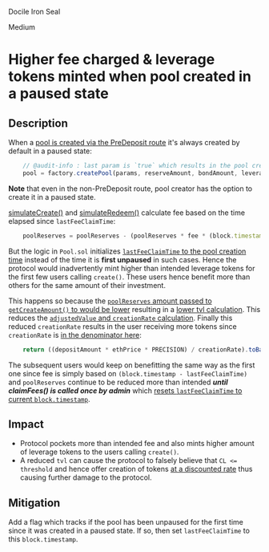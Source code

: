 Docile Iron Seal

Medium

# Higher fee charged & leverage tokens minted when pool created in a paused state

## Description
When a [pool is created via the PreDeposit route](https://github.com/sherlock-audit/2024-12-plaza-finance/blob/main/plaza-evm/src/PreDeposit.sol#L154) it's always created by default in a paused state:
```js
    // @audit-info : last param is `true` which results in the pool created in paused state
    pool = factory.createPool(params, reserveAmount, bondAmount, leverageAmount, bondName, bondSymbol, leverageName, leverageSymbol, true);  
```
**Note** that even in the non-PreDeposit route, pool creator has the option to create it in a paused state.

[simulateCreate()](https://github.com/sherlock-audit/2024-12-plaza-finance/blob/main/plaza-evm/src/Pool.sol#L273) and [simulateRedeem()](https://github.com/sherlock-audit/2024-12-plaza-finance/blob/main/plaza-evm/src/Pool.sol#L433) calculate fee based on the time elapsed since `lastFeeClaimTime`:
```js
    poolReserves = poolReserves - (poolReserves * fee * (block.timestamp - lastFeeClaimTime)) / (PRECISION * SECONDS_PER_YEAR);
```

But the logic in `Pool.sol` initializes [`lastFeeClaimTime` to the pool creation time](https://github.com/sherlock-audit/2024-12-plaza-finance/blob/main/plaza-evm/src/Pool.sol#L164) instead of the time it is **first unpaused** in such cases. Hence the protocol would inadvertently mint higher than intended leverage tokens for the first few users calling `create()`. These users hence benefit more than others for the same amount of their investment. 

This happens so because the [`poolReserves` amount passed to `getCreateAmount()` to would be lower](https://github.com/sherlock-audit/2024-12-plaza-finance/blob/main/plaza-evm/src/Pool.sol#L289) resulting in a [lower tvl calculation](https://github.com/sherlock-audit/2024-12-plaza-finance/blob/main/plaza-evm/src/Pool.sol#L325). This reduces the [`adjustedValue` and `creationRate` calculation](https://github.com/sherlock-audit/2024-12-plaza-finance/blob/main/plaza-evm/src/Pool.sol#L339-L340). Finally this reduced `creationRate` results in the user receiving more tokens since `creationRate` is [in the denominator here](https://github.com/sherlock-audit/2024-12-plaza-finance/blob/main/plaza-evm/src/Pool.sol#L343):
```js
    return ((depositAmount * ethPrice * PRECISION) / creationRate).toBaseUnit(oracleDecimals);
```

The subsequent users would keep on benefitting the same way as the first one since fee is simply based on `(block.timestamp - lastFeeClaimTime)` and `poolReserves` continue to be reduced more than intended **_until claimFees() is called once by admin_** which [resets `lastFeeClaimTime` to current `block.timestamp`](https://github.com/sherlock-audit/2024-12-plaza-finance/blob/main/plaza-evm/src/Pool.sol#L708).

## Impact
- Protocol pockets more than intended fee and also mints higher amount of leverage tokens to the users calling `create()`.
- A reduced `tvl` can cause the protocol to falsely believe that `CL <= threshold` and hence offer creation of tokens [at a discounted rate](https://github.com/sherlock-audit/2024-12-plaza-finance/blob/main/plaza-evm/src/Pool.sol#L326-L333) thus causing further damage to the protocol.

## Mitigation 
Add a flag which tracks if the pool has been unpaused for the first time since it was created in a paused state. If so, then set `lastFeeClaimTime` to this `block.timestamp`.
